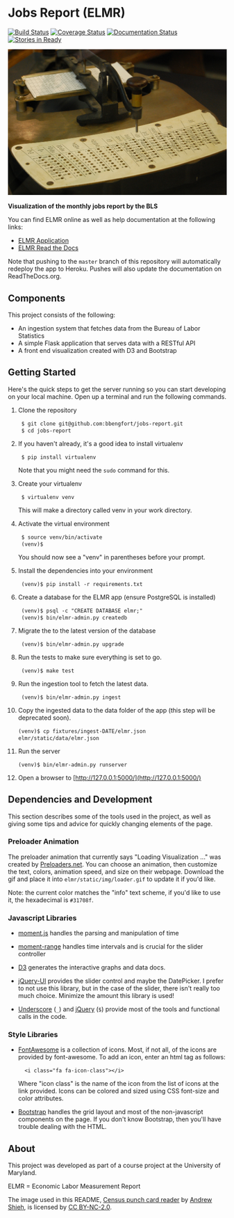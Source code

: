 # Jobs Report (ELMR)

[![Build Status][travis_badge]][travis_link]
[![Coverage Status][coveralls_badge]][coveralls_link]
[![Documentation Status][rtd_badge]][rtd_link]
[![Stories in Ready][waffle_badge]][waffle_link]

[waffle_badge]: https://badge.waffle.io/bbengfort/jobs-report.png?label=ready&title=Ready
[waffle_link]: https://waffle.io/bbengfort/jobs-report
[travis_badge]: https://travis-ci.org/bbengfort/jobs-report.svg?branch=develop
[travis_link]: https://travis-ci.org/bbengfort/jobs-report
[rtd_badge]: https://readthedocs.org/projects/jobs-report/badge/?version=latest
[rtd_link]: https://readthedocs.org/projects/jobs-report/?badge=latest
[coveralls_badge]: https://coveralls.io/repos/bbengfort/jobs-report/badge.svg?branch=develop
[coveralls_link]: https://coveralls.io/r/bbengfort/jobs-report

[![Census punch card reader](docs/images/punch_card_reader.jpg)](https://flic.kr/p/6525aR)

**Visualization of the monthly jobs report by the BLS**

You can find ELMR online as well as help documentation at the following links:

- [ELMR Application](https://elmr.herokuapp.com/)
- [ELMR Read the Docs](http://jobs-report.readthedocs.org/en/latest/)

Note that pushing to the `master` branch of this repository will automatically redeploy the app to Heroku. Pushes will also update the documentation on ReadTheDocs.org.

## Components

This project consists of the following:

- An ingestion system that fetches data from the Bureau of Labor Statistics
- A simple Flask application that serves data with a RESTful API
- A front end visualization created with D3 and Bootstrap

## Getting Started

Here's the quick steps to get the server running so you can start developing on your local machine. Open up a terminal and run the following commands.

1. Clone the repository

        $ git clone git@github.com:bbengfort/jobs-report.git
        $ cd jobs-report

2. If you haven't already, it's a good idea to install virtualenv

        $ pip install virtualenv

    Note that you might need the `sudo` command for this.

3. Create your virtualenv

        $ virtualenv venv

    This will make a directory called venv in your work directory.

4. Activate the virtual environment

        $ source venv/bin/activate
        (venv)$

    You should now see a "venv" in parentheses before your prompt.

5. Install the dependencies into your environment

        (venv)$ pip install -r requirements.txt

6. Create a database for the ELMR app (ensure PostgreSQL is installed)

        (venv)$ psql -c "CREATE DATABASE elmr;"
        (venv)$ bin/elmr-admin.py createdb

7. Migrate the to the latest version of the database

        (venv)$ bin/elmr-admin.py upgrade

8. Run the tests to make sure everything is set to go.

        (venv)$ make test

9. Run the ingestion tool to fetch the latest data.

        (venv)$ bin/elmr-admin.py ingest

10. Copy the ingested data to the data folder of the app (this step will be deprecated soon).

        (venv)$ cp fixtures/ingest-DATE/elmr.json elmr/static/data/elmr.json

11. Run the server

        (venv)$ bin/elmr-admin.py runserver

12. Open a browser to [http://127.0.0.1:5000/](http://127.0.0.1:5000/)

## Dependencies and Development

This section describes some of the tools used in the project, as well as giving some tips and advice for quickly changing elements of the page.

### Preloader Animation

The preloader animation that currently says "Loading Visualization ..." was created by [Preloaders.net](http://preloaders.net/en/letters_numbers_words). You can choose an animation, then customize the text, colors, animation speed, and size on their webpage. Download the gif and place it into `elmr/static/img/loader.gif` to update it if you'd like.

Note: the current color matches the "info" text scheme, if you'd like to use it, the hexadecimal is `#31708f`.

### Javascript Libraries

- [moment.js](http://momentjs.com/) handles the parsing and manipulation of time
- [moment-range](https://github.com/gf3/moment-range) handles time intervals and is crucial for the slider controller

- [D3](http://d3js.org/) generates the interactive graphs and data docs.

- [jQuery-UI](https://jqueryui.com/slider/#range) provides the slider control and maybe the DatePicker. I prefer to not use this library, but in the case of the slider, there isn't really too much choice. Minimize the amount this library is used!

- [Underscore](http://underscorejs.org/) (`_`) and [jQuery](http://jquery.com/) (`$`) provide most of the tools and functional calls in the code.

### Style Libraries

- [FontAwesome](http://fortawesome.github.io/Font-Awesome/icons/) is a collection of icons. Most, if not all, of the icons are provided by font-awesome. To add an icon, enter an html tag as follows:

        <i class="fa fa-icon-class"></i>

    Where "icon class" is the name of the icon from the list of icons at the link provided. Icons can be colored and sized using CSS font-size and color attributes.

- [Bootstrap](http://getbootstrap.com/css/) handles the grid layout and most of the non-javascript components on the page. If you don't know Bootstrap, then you'll have trouble dealing with the HTML.


## About

This project was developed as part of a course project at the University of Maryland.

ELMR = Economic Labor Measurement Report

The image used in this README, [Census punch card reader](https://flic.kr/p/6525aR) by [Andrew Shieh](https://www.flickr.com/photos/shandrew/), is licensed by [CC BY-NC-2.0](https://creativecommons.org/licenses/by-nc/2.0/).
